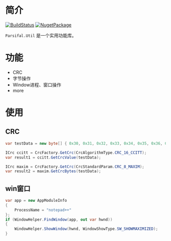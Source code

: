 # 简介 
[![BuildStatus](https://github.com/itachijames/Parsifal.Util/workflows/build%20%26%20test/badge.svg)](https://github.com/itachijames/Parsifal.Util/actions/workflows/build.yml?query=event%3Apush) 
[![NugetPackage](https://img.shields.io/nuget/v/Parsifal.Util.svg)](https://www.nuget.org/packages/Parsifal.Util) 

`Parsifal.Util` 是一个实用功能库。


# 功能
- CRC
- 字节操作
- Window进程、窗口操作
- more


# 使用
## CRC
``` C#
var testData = new byte[] { 0x30, 0x31, 0x32, 0x33, 0x34, 0x35, 0x36, 0x37, 0x38, 0x39 };

ICrc ccitt = CrcFactory.GetCrc(CrcAlgorithmType.CRC_16_CCITT);
var result1 = ccitt.GetCrcValue(testData);

ICrc maxim = CrcFactory.GetCrc(CrcStandardParam.CRC_8_MAXIM);
var result2 = maxim.GetCrcBytes(testData);
```

## win窗口
``` C#
var app = new AppModuleInfo
{
    ProcessName = "notepad++"
};
if (WindowHelper.FindWindow(app, out var hwnd))
{
    WindowHelper.ShowWindow(hwnd, WindowShowType.SW_SHOWMAXIMIZED);
}
```